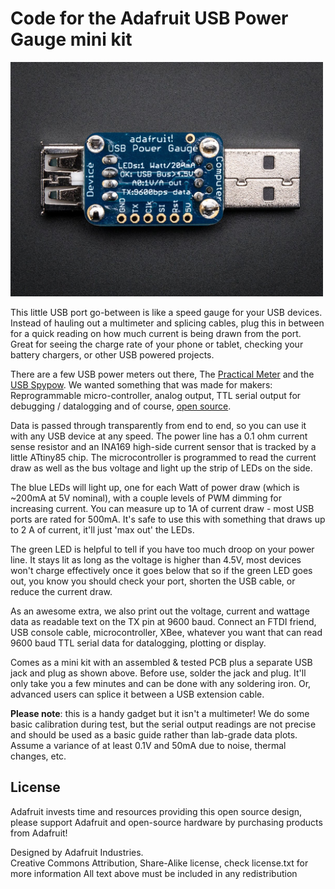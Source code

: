 # Code for the Adafruit USB Power Gauge mini kit

<a href="http://www.adafruit.com/products/1549"><img src="assets/image.jpg?raw=true" width="500px"></a>

This little USB port go-between is like a speed gauge for your USB devices. Instead of hauling out a multimeter and splicing cables, plug this in between for a quick reading on how much current is being drawn from the port. Great for seeing the charge rate of your phone or tablet, checking your battery chargers, or other USB powered projects.

There are a few USB power meters out there, The [Practical Meter](http://www.kickstarter.com/projects/david-toledo/the-practical-meter-know-your-power) and the [USB Spypow](http://dangerousprototypes.com/2013/07/19/pcb-a-week-17-usb-spypow/). We wanted something that was made for makers: Reprogrammable micro-controller, analog output, TTL serial output for debugging / datalogging and of course, [open source](https://github.com/adafruit/USB-Power-Gauge).

Data is passed through transparently from end to end, so you can use it with any USB device at any speed. The power line has a 0.1 ohm current sense resistor and an INA169 high-side current sensor that is tracked by a little ATtiny85 chip. The microcontroller is programmed to read the current draw as well as the bus voltage and light up the strip of LEDs on the side.

The blue LEDs will light up, one for each Watt of power draw (which is ~200mA at 5V nominal), with a couple levels of PWM dimming for increasing current. You can measure up to 1A of current draw - most USB ports are rated for 500mA. It's safe to use this with something that draws up to 2 A of current, it'll just 'max out' the LEDs.

The green LED is helpful to tell if you have too much droop on your power line. It stays lit as long as the voltage is higher than 4.5V, most devices won't charge effectively once it goes below that so if the green LED goes out, you know you should check your port, shorten the USB cable, or reduce the current draw.

As an awesome extra, we also print out the voltage, current and wattage data as readable text on the TX pin at 9600 baud. Connect an FTDI friend, USB console cable, microcontroller, XBee, whatever you want that can read 9600 baud TTL serial data for datalogging, plotting or display.

Comes as a mini kit with an assembled & tested PCB plus a separate USB jack and plug as shown above. Before use, solder the jack and plug. It'll only take you a few minutes and can be done with any soldering iron. Or, advanced users can splice it between a USB extension cable.

__Please note__: this is a handy gadget but it isn't a multimeter! We do some basic calibration during test, but the serial output readings are not precise and should be used as a basic guide rather than lab-grade data plots. Assume a variance of at least 0.1V and 50mA due to noise, thermal changes, etc.

## License

Adafruit invests time and resources providing this open source design, 
please support Adafruit and open-source hardware by purchasing 
products from Adafruit!

Designed by Adafruit Industries.  
Creative Commons Attribution, Share-Alike license, check license.txt for more information
All text above must be included in any redistribution
